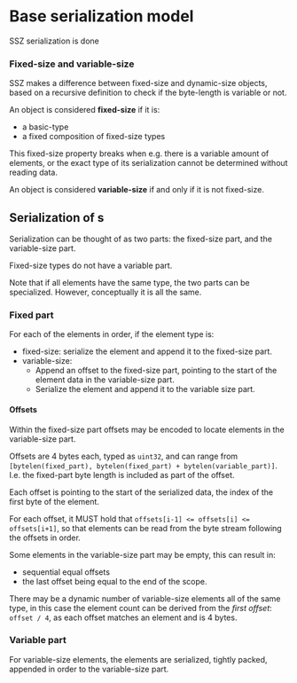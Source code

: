 # Base serialization model

SSZ serialization is done 

### Fixed-size and variable-size

SSZ makes a difference between fixed-size and dynamic-size objects, based on a recursive definition to check if the byte-length is variable or not.

An object is considered **fixed-size** if it is:
- a basic-type
- a fixed composition of fixed-size types

This fixed-size property breaks when e.g. there is a variable amount of elements,
 or the exact type of its serialization cannot be determined without reading data.

An object is considered **variable-size** if and only if it is not fixed-size.

## Serialization of s
 
Serialization can be thought of as two parts: the fixed-size part, and the variable-size part.

Fixed-size types do not have a variable part. 

Note that if all elements have the same type, the two parts can be specialized. However, conceptually it is all the same.

### Fixed part

For each of the elements in order, if the element type is:
- fixed-size: serialize the element and append it to the fixed-size part.
- variable-size:
  - Append an offset to the fixed-size part, pointing to the start of the element data in the variable-size part.
  - Serialize the element and append it to the variable size part.

#### Offsets

Within the fixed-size part offsets may be encoded to locate elements in the variable-size part.

Offsets are 4 bytes each, typed as `uint32`, and can range from `[bytelen(fixed_part), bytelen(fixed_part) + bytelen(variable_part)]`. I.e. the fixed-part byte length is included as part of the offset.

Each offset is pointing to the start of the serialized data, the index of the first byte of the element.

For each offset, it MUST hold that `offsets[i-1] <= offsets[i] <= offsets[i+1]`, so that elements can be read from the byte stream following the offsets in order.

Some elements in the variable-size part may be empty, this can result in:
- sequential equal offsets
- the last offset being equal to the end of the scope.

There may be a dynamic number of variable-size elements all of the same type,
 in this case the element count can be derived from the *first offset*: `offset / 4`, as each offset matches an element and is 4 bytes. 

### Variable part

For variable-size elements, the elements are serialized, tightly packed, appended in order to the variable-size part.
